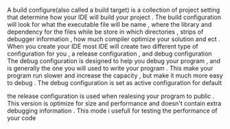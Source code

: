 
A build configure(also called a build target) is a collection of project setting that determine  how your IDE will build your project . The build configuration will look  for what the executable file will be name , where the library and dependency for the files while be store in which  directories , strips  of debugger information  , how much  compiler optimize your solution and ect  .  
When you create your IDE most IDE  will create two different type of configuration for you , a release configuration , and debug configuration 
The debug configuration is designed to help you debug your program , and is generally the one you will used to write your program . This make your program run slower and increase the capacity , but make it much more easy to debug . The debug configuration is set as active configuration for default 

the  release configuration is  used when realesing your program to public . This version is optimize for size and performance and doesn't contain extra debugging information . This mode i usefull for testing the performance of your code 

